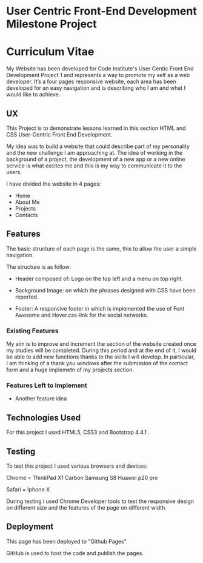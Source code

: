 # User Centric Front-End Development Milestone Project

# Curriculum Vitae

My Website has been developed for Code Institute's User Centic Front End Development Project 1 and represents a way to promote my self as a web developer. It’s a four pages responsive website, each area has been developed for an easy navigation and is describing who I am and what I would like to achieve. 
 
## UX
 
This Project is to demonstrate lessons learned in this section HTML and CSS User-Centric Front End Development.

My idea was to build a website that could describe part of my personality and the new challenge I am approaching at. The idea of working in the background of a project, the development of a new app or a new online service is what excites me and this is my way to communicate it to the users. 

I have divided the website in 4 pages:

- Home
- About Me
- Projects
- Contacts

## Features

The basic structure of each page is the same, this to allow the user a simple navigation.

The structure is as follow:

- Header composed of: Logo on the top left and a menu on top right.

- Background Image: on which the phrases designed with CSS have been reported.

- Footer: A responsive footer in which is implemented the use of Font Awesome and Hover.css-link for the social networks.
 
### Existing Features

My aim is to improve and increment the section of the website created once my studies will be completed. During this period and at the end of it, I would be able to add new functions thanks to the skills I will develop. In particular, I am thinking of a thank you windows after the submission of the contact form and a huge implemetn of my projects section. 

### Features Left to Implement
- Another feature idea

## Technologies Used

For this project I used HTML5, CSS3 and Bootstrap 4.4.1 .


## Testing

To test this project I used various browsers and devices:

Chrome =
ThinkPad X1 Carbon
Samsung S8
Huawei p20 pro

Safari = 
Iphone X

During testing i used Chrome Developer tools to test the responsive design on different size and the features of the page on different width.

## Deployment

This page has been deployed to "Github Pages".

GitHub is used to host the code and publish the pages.

